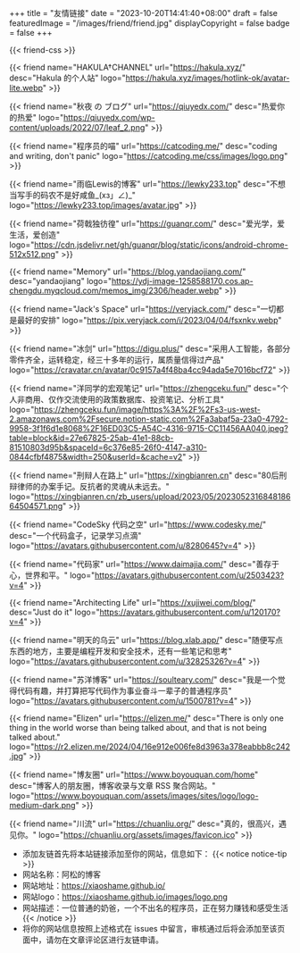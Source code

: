 +++
title = "友情链接"
date = "2023-10-20T14:41:40+08:00"
draft = false
featuredImage = "/images/friend/friend.jpg"
displayCopyright = false
badge = false
+++

{{< friend-css >}}

{{< friend name="HAKULA†CHANNEL" url="https://hakula.xyz/"  desc="Hakula 的个人站" logo="https://hakula.xyz/images/hotlink-ok/avatar-lite.webp" >}}

{{< friend name="秋夜 の ブログ" url="https://qiuyedx.com/"  desc="热爱你的热爱" logo="https://qiuyedx.com/wp-content/uploads/2022/07/leaf_2.png" >}}

{{< friend name="程序员的喵" url="https://catcoding.me/"  desc="coding and writing, don't panic" logo="https://catcoding.me/css/images/logo.png" >}}

{{< friend name="雨临Lewis的博客" url="https://lewky233.top"  desc="不想当写手的码农不是好咸鱼_(xз」∠)_" logo="https://lewky233.top/images/avatar.jpg" >}}

{{< friend name="荷戟独彷徨" url="https://guanqr.com/"  desc="爱光学，爱生活，爱创造" logo="https://cdn.jsdelivr.net/gh/guanqr/blog/static/icons/android-chrome-512x512.png" >}}

{{< friend name="Memory" url="https://blog.yandaojiang.com/" desc="yandaojiang" logo="https://ydj-image-1258588170.cos.ap-chengdu.myqcloud.com/memos_img/2306/header.webp" >}}

{{< friend name="Jack's Space" url="https://veryjack.com/" desc="一切都是最好的安排" logo="https://pix.veryjack.com/i/2023/04/04/fsxnkv.webp" >}}

{{< friend name="冰剑" url="https://digu.plus/" desc="采用人工智能，各部分零件齐全，运转稳定，经三十多年的运行，属质量信得过产品" logo="https://cravatar.cn/avatar/0c9157a4f48ba4cc94ada5e7016bcf72" >}}

{{< friend name="洋同学的宏观笔记" url="https://zhengceku.fun/" desc="个人非商用、仅作交流使用的政策数据库、投资笔记、分析工具" logo="https://zhengceku.fun/image/https%3A%2F%2Fs3-us-west-2.amazonaws.com%2Fsecure.notion-static.com%2Fa3abaf5a-23a0-4792-9958-3f1f6d1e8068%2F16ED03C5-A54C-4316-9715-CC11456AA040.jpeg?table=block&id=27e67825-25ab-41e1-88cb-81510803d95b&spaceId=6c376e85-26f0-4147-a310-0844cfbf4875&width=250&userId=&cache=v2" >}}

{{< friend name="刑辩人在路上" url="https://xingbianren.cn" desc="80后刑辩律师的办案手记。反抗者的灵魂从未远去。" logo="https://xingbianren.cn/zb_users/upload/2023/05/202305231684818664504571.png" >}}

{{< friend name="CodeSky 代码之空" url="https://www.codesky.me/" desc="一个代码盒子，记录学习点滴" logo="https://avatars.githubusercontent.com/u/8280645?v=4" >}}

{{< friend name="代码家" url="https://www.daimajia.com/" desc="善存于心，世界和平。" logo="https://avatars.githubusercontent.com/u/2503423?v=4" >}}

{{< friend name="Architecting Life" url="https://xujiwei.com/blog/" desc="Just do it" logo="https://avatars.githubusercontent.com/u/120170?v=4" >}}

{{< friend name="明天的乌云" url="https://blog.xlab.app/" desc="随便写点东西的地方，主要是编程开发和安全技术，还有一些笔记和思考" logo="https://avatars.githubusercontent.com/u/32825326?v=4" >}}

{{< friend name="苏洋博客" url="https://soulteary.com/" desc="我是一个觉得代码有趣，并打算把写代码作为事业奋斗一辈子的普通程序员" logo="https://avatars.githubusercontent.com/u/1500781?v=4" >}}

{{< friend name="Elizen" url="https://elizen.me/" desc="There is only one thing in the world worse than being talked about, and that is not being talked about." logo="https://r2.elizen.me/2024/04/16e912e006fe8d3963a378eabbb8c242.jpg" >}}

{{< friend name="博友圈" url="https://www.boyouquan.com/home" desc="博客人的朋友圈，博客收录与文章 RSS 聚合网站。" logo="https://www.boyouquan.com/assets/images/sites/logo/logo-medium-dark.png" >}}

{{< friend name="川流" url="https://chuanliu.org/" desc="真的，很高兴，遇见你。" logo="https://chuanliu.org/assets/images/favicon.ico" >}}

- 添加友链首先将本站链接添加至你的网站，信息如下：
{{< notice notice-tip >}}
- 网站名称：阿松的博客
- 网站地址：https://xiaoshame.github.io/
- 网站logo：https://xiaoshame.github.io/images/logo.png
- 网站描述：一位普通的奶爸，一个不出名的程序员，正在努力赚钱和感受生活
{{< /notice >}}
- 将你的网站信息按照上述格式在 issues 中留言，审核通过后将会添加至该页面中，请勿在文章评论区进行友链申请。
